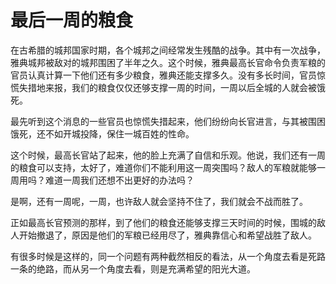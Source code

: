 # 最后一周的粮食

在古希腊的城邦国家时期，各个城邦之间经常发生残酷的战争。其中有一次战争，雅典城邦被敌对的城邦围困了半年之久。这个时候，雅典最高长官命令负责军粮的官员认真计算一下他们还有多少粮食，雅典还能支撑多久。没有多长时间，官员惊慌失措地来报，我们的粮食仅仅还够支撑一周的时间，一周以后全城的人就会被饿死。 

最先听到这个消息的一些官员也惊慌失措起来，他们纷纷向长官进言，与其被围困饿死，还不如开城投降，保住一城百姓的性命。 

这个时候，最高长官站了起来，他的脸上充满了自信和乐观。他说，我们还有一周的粮食可以支持，太好了，难道你们不能利用这一周突围吗？敌人的军粮就能够一周用吗？难道一周我们还想不出更好的办法吗？ 

是啊，还有一周呢，一周，也许敌人就会坚持不住了，我们就会不战而胜了。 

正如最高长官预测的那样，到了他们的粮食还能够支撑三天时间的时候，围城的敌人开始撤退了，原因是他们的军粮已经用尽了，雅典靠信心和希望战胜了敌人。 

有很多时候是这样的，同一个问题有两种截然相反的看法，从一个角度去看是死路一条的绝路，而从另一个角度去看，则是充满希望的阳光大道。
 